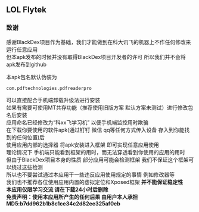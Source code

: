 ## LOL Flytek


### 致谢
感谢BlackDex项目作为基础，我们才能做到在科大讯飞的机器上不作任何修改来运行任意应用  
但本apk发布的时候并没有取得BlackDex项目开发者的许可 所以我们并不会将apk发布到github  
  
本apk包名默认伪装为
```
com.pdftechnologies.pdfreaderpro
```
可以直接配合手机端卸载升级法进行安装  
如果有需要可使用MT共存功能（推荐使用旧版方案 默认方案未测试）进行修改包名后安装  
应用命名已经修改为“科xx飞学习机” 以便手机端监控用时欺骗  
在下载你要使用的软件apk(通过钉钉 微信 qq等任何方式传入设备 存入到你能找到的任何位置)后  
使用应用内部的选择器 将apk安装进入框架 即可实现任意应用使用  
理论情况下 手机端只能看到框架的用时，而无法穿透看到你使用的应用的用时  
但由于BlackDex项目本身的性质 部分应用可能会检测框架 我们不保证这个框架可以绕过这些检测  
所以也不要尝试通过本应用干一些违反应用使用规定的事情  例如修改器等  
我们也不推荐各位使用应用内置的虚拟定位和Xposed框架 **并不能保证稳定性  
本应用仅限学习交流 请在下载24小时后删除  
免责声明：使用本应用所产生的任何后果 由用户本人承担  
MD5:b7dd962b1b8c1ce34c2d82ee325af0eb**
